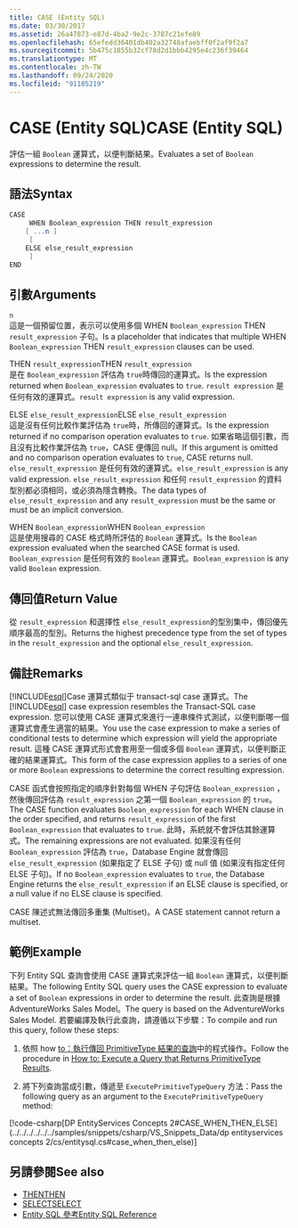 ```yaml
---
title: CASE (Entity SQL)
ms.date: 03/30/2017
ms.assetid: 26a47873-e87d-4ba2-9e2c-3787c21efe89
ms.openlocfilehash: 65efedd36401db402a32748afaebff0f2af9f2a7
ms.sourcegitcommit: 5b475c1855b32cf78d2d1bbb4295e4c236f39464
ms.translationtype: MT
ms.contentlocale: zh-TW
ms.lasthandoff: 09/24/2020
ms.locfileid: "91185219"
---
```

# <a name="case-entity-sql"></a><span data-ttu-id="179a8-102">CASE (Entity SQL)</span><span class="sxs-lookup"><span data-stu-id="179a8-102">CASE (Entity SQL)</span></span>

<span data-ttu-id="179a8-103">評估一組 `Boolean` 運算式，以便判斷結果。</span><span class="sxs-lookup"><span data-stu-id="179a8-103">Evaluates a set of `Boolean` expressions to determine the result.</span></span>  
  
## <a name="syntax"></a><span data-ttu-id="179a8-104">語法</span><span class="sxs-lookup"><span data-stu-id="179a8-104">Syntax</span></span>  
  
```csharp  
CASE  
     WHEN Boolean_expression THEN result_expression
    [ ...n ]
     [
    ELSE else_result_expression
     ]
END  
```  
  
## <a name="arguments"></a><span data-ttu-id="179a8-105">引數</span><span class="sxs-lookup"><span data-stu-id="179a8-105">Arguments</span></span>  

 `n`  
 <span data-ttu-id="179a8-106">這是一個預留位置，表示可以使用多個 WHEN `Boolean_expression` THEN `result_expression` 子句。</span><span class="sxs-lookup"><span data-stu-id="179a8-106">Is a placeholder that indicates that multiple WHEN `Boolean_expression` THEN `result_expression` clauses can be used.</span></span>  
  
 <span data-ttu-id="179a8-107">THEN `result_expression`</span><span class="sxs-lookup"><span data-stu-id="179a8-107">THEN `result_expression`</span></span>  
 <span data-ttu-id="179a8-108">是在 `Boolean_expression` 評估為 `true`時傳回的運算式。</span><span class="sxs-lookup"><span data-stu-id="179a8-108">Is the expression returned when `Boolean_expression` evaluates to `true`.</span></span> <span data-ttu-id="179a8-109">`result expression` 是任何有效的運算式。</span><span class="sxs-lookup"><span data-stu-id="179a8-109">`result expression` is any valid expression.</span></span>  
  
 <span data-ttu-id="179a8-110">ELSE `else_result_expression`</span><span class="sxs-lookup"><span data-stu-id="179a8-110">ELSE `else_result_expression`</span></span>  
 <span data-ttu-id="179a8-111">這是沒有任何比較作業評估為 `true`時，所傳回的運算式。</span><span class="sxs-lookup"><span data-stu-id="179a8-111">Is the expression returned if no comparison operation evaluates to `true`.</span></span> <span data-ttu-id="179a8-112">如果省略這個引數，而且沒有比較作業評估為 `true`，CASE 便傳回 null。</span><span class="sxs-lookup"><span data-stu-id="179a8-112">If this argument is omitted and no comparison operation evaluates to `true`, CASE returns null.</span></span> <span data-ttu-id="179a8-113">`else_result_expression` 是任何有效的運算式。</span><span class="sxs-lookup"><span data-stu-id="179a8-113">`else_result_expression` is any valid expression.</span></span> <span data-ttu-id="179a8-114">`else_result_expression` 和任何 `result_expression` 的資料型別都必須相同，或必須為隱含轉換。</span><span class="sxs-lookup"><span data-stu-id="179a8-114">The data types of `else_result_expression` and any `result_expression` must be the same or must be an implicit conversion.</span></span>  
  
 <span data-ttu-id="179a8-115">WHEN `Boolean_expression`</span><span class="sxs-lookup"><span data-stu-id="179a8-115">WHEN `Boolean_expression`</span></span>  
 <span data-ttu-id="179a8-116">這是使用搜尋的 CASE 格式時所評估的 `Boolean` 運算式。</span><span class="sxs-lookup"><span data-stu-id="179a8-116">Is the `Boolean` expression evaluated when the searched CASE format is used.</span></span> <span data-ttu-id="179a8-117">`Boolean_expression` 是任何有效的 `Boolean` 運算式。</span><span class="sxs-lookup"><span data-stu-id="179a8-117">`Boolean_expression` is any valid `Boolean` expression.</span></span>  
  
## <a name="return-value"></a><span data-ttu-id="179a8-118">傳回值</span><span class="sxs-lookup"><span data-stu-id="179a8-118">Return Value</span></span>  

 <span data-ttu-id="179a8-119">從 `result_expression` 和選擇性 `else_result_expression`的型別集中，傳回優先順序最高的型別。</span><span class="sxs-lookup"><span data-stu-id="179a8-119">Returns the highest precedence type from the set of types in the `result_expression` and the optional `else_result_expression`.</span></span>  
  
## <a name="remarks"></a><span data-ttu-id="179a8-120">備註</span><span class="sxs-lookup"><span data-stu-id="179a8-120">Remarks</span></span>  

 <span data-ttu-id="179a8-121">[!INCLUDE[esql](../../../../../../includes/esql-md.md)]Case 運算式類似于 transact-sql case 運算式。</span><span class="sxs-lookup"><span data-stu-id="179a8-121">The [!INCLUDE[esql](../../../../../../includes/esql-md.md)] case expression resembles the Transact-SQL case expression.</span></span> <span data-ttu-id="179a8-122">您可以使用 CASE 運算式來進行一連串條件式測試，以便判斷哪一個運算式會產生適當的結果。</span><span class="sxs-lookup"><span data-stu-id="179a8-122">You use the case expression to make a series of conditional tests to determine which expression will yield the appropriate result.</span></span> <span data-ttu-id="179a8-123">這種 CASE 運算式形式會套用至一個或多個 `Boolean` 運算式，以便判斷正確的結果運算式。</span><span class="sxs-lookup"><span data-stu-id="179a8-123">This form of the case expression applies to a series of one or more `Boolean` expressions to determine the correct resulting expression.</span></span>  
  
 <span data-ttu-id="179a8-124">CASE 函式會按照指定的順序針對每個 WHEN 子句評估 `Boolean_expression` ，然後傳回評估為 `result_expression` 之第一個 `Boolean_expression` 的 `true`。</span><span class="sxs-lookup"><span data-stu-id="179a8-124">The CASE function evaluates `Boolean_expression` for each WHEN clause in the order specified, and returns `result_expression` of the first `Boolean_expression` that evaluates to `true`.</span></span> <span data-ttu-id="179a8-125">此時，系統就不會評估其餘運算式。</span><span class="sxs-lookup"><span data-stu-id="179a8-125">The remaining expressions are not evaluated.</span></span> <span data-ttu-id="179a8-126">如果沒有任何 `Boolean_expression` 評估為 `true`，Database Engine 就會傳回 `else_result_expression` (如果指定了 ELSE 子句) 或 null 值 (如果沒有指定任何 ELSE 子句)。</span><span class="sxs-lookup"><span data-stu-id="179a8-126">If no `Boolean_expression` evaluates to `true`, the Database Engine returns the `else_result_expression` if an ELSE clause is specified, or a null value if no ELSE clause is specified.</span></span>  
  
 <span data-ttu-id="179a8-127">CASE 陳述式無法傳回多重集 (Multiset)。</span><span class="sxs-lookup"><span data-stu-id="179a8-127">A CASE statement cannot return a multiset.</span></span>  
  
## <a name="example"></a><span data-ttu-id="179a8-128">範例</span><span class="sxs-lookup"><span data-stu-id="179a8-128">Example</span></span>  

 <span data-ttu-id="179a8-129">下列 Entity SQL 查詢會使用 CASE 運算式來評估一組 `Boolean` 運算式，以便判斷結果。</span><span class="sxs-lookup"><span data-stu-id="179a8-129">The following Entity SQL query uses the CASE expression to evaluate a set of `Boolean` expressions in order to determine the result.</span></span> <span data-ttu-id="179a8-130">此查詢是根據 AdventureWorks Sales Model。</span><span class="sxs-lookup"><span data-stu-id="179a8-130">The query is based on the AdventureWorks Sales Model.</span></span> <span data-ttu-id="179a8-131">若要編譯及執行此查詢，請遵循以下步驟：</span><span class="sxs-lookup"><span data-stu-id="179a8-131">To compile and run this query, follow these steps:</span></span>  
  
1. <span data-ttu-id="179a8-132">依照 how [to：執行傳回 PrimitiveType 結果的查詢](../how-to-execute-a-query-that-returns-primitivetype-results.md)中的程式操作。</span><span class="sxs-lookup"><span data-stu-id="179a8-132">Follow the procedure in [How to: Execute a Query that Returns PrimitiveType Results](../how-to-execute-a-query-that-returns-primitivetype-results.md).</span></span>  
  
2. <span data-ttu-id="179a8-133">將下列查詢當成引數，傳遞至 `ExecutePrimitiveTypeQuery` 方法：</span><span class="sxs-lookup"><span data-stu-id="179a8-133">Pass the following query as an argument to the `ExecutePrimitiveTypeQuery` method:</span></span>  
  
 [!code-csharp[DP EntityServices Concepts 2#CASE_WHEN_THEN_ELSE](../../../../../../samples/snippets/csharp/VS_Snippets_Data/dp entityservices concepts 2/cs/entitysql.cs#case_when_then_else)]  
  
## <a name="see-also"></a><span data-ttu-id="179a8-134">另請參閱</span><span class="sxs-lookup"><span data-stu-id="179a8-134">See also</span></span>

- [<span data-ttu-id="179a8-135">THEN</span><span class="sxs-lookup"><span data-stu-id="179a8-135">THEN</span></span>](then-entity-sql.md)
- [<span data-ttu-id="179a8-136">SELECT</span><span class="sxs-lookup"><span data-stu-id="179a8-136">SELECT</span></span>](select-entity-sql.md)
- [<span data-ttu-id="179a8-137">Entity SQL 參考</span><span class="sxs-lookup"><span data-stu-id="179a8-137">Entity SQL Reference</span></span>](entity-sql-reference.md)
